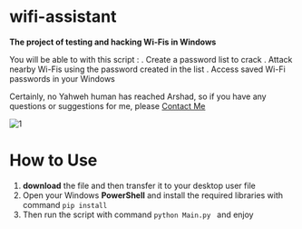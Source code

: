 # wifi-assistant
**The project of testing and hacking Wi-Fis in Windows**

You will be able to with this script :
. Create a password list to crack
. Attack nearby Wi-Fis using the password created in the list
. Access saved Wi-Fi passwords in your Windows

Certainly, no Yahweh human has reached Arshad, so if you have any questions or suggestions for me, please [Contact Me](melfexmr@gmail.com)

![1](https://github.com/MrMelfex/wifi-assistant/assets/149225543/bf0c20e0-cc33-4ad9-885a-cab77cede13c)

# How to Use
1) **download** the file and then transfer it to your desktop user file
2) Open your Windows **PowerShell** and install the required libraries with command  ```pip install ``` 
3) Then run the script with command ```python Main.py ```  and enjoy


